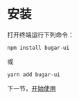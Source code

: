 # 安装

打开终端运行下列命令：
```
npm install bugar-ui
```
或
```
yarn add bugar-ui
```

下一节，[开始使用](#/doc/get-started)
